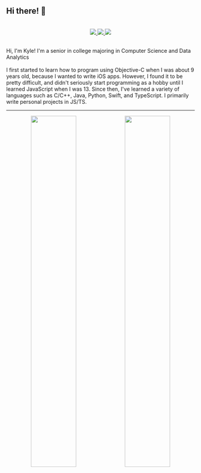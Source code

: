 ## Hi there! 👋
<br>
<div align="center">
  <a href="https://discord.com/users/254814547326533632">
    <img src="https://img.shields.io/static/v1?label=Discord&message=soda%230001&style=for-the-badge&color=5865f2" />
  </a>
    <a href="https://twitter.com/kylespadaro">
    <img src="https://img.shields.io/static/v1?label=Twitter&message=@kylespadaro&style=for-the-badge&color=1d9bf0" />
  </a>
    <a href="https://soda.gg">
    <img src="https://img.shields.io/static/v1?label=My Website&message=soda.gg&style=for-the-badge&color=e6e6e6" />
  </a>
 </div>
 <br>

Hi, I'm Kyle! I'm a senior in college majoring in Computer Science and Data Analytics
<br>
<br>
I first started to learn how to program using Objective-C when I was about 9 years old, because I wanted to write iOS apps. However, I found it to be pretty difficult, and didn't seriously start programming as a hobby until I learned JavaScript when I was 13. Since then, I've learned a variety of languages such as C/C++, Java, Python, Swift, and TypeScript. I primarily write personal projects in JS/TS.

---

<div align="center">
  <img width="49%" src="https://github-readme-stats.vercel.app/api?username=kdspa&show_icons=true&count_private=true&theme=radical&title_color=4abee7&text_color=ffffff&icon_color=4abee7&bg_color=0d1117&hide_border=true&custom_title=My%20GitHub%20Stats" />
  <img width="49%" src="https://github-readme-stats.vercel.app/api/top-langs?username=kdspa&show_icons=true&theme=radical&title_color=4abee7&text_color=ffffff&icon_color=4abee7&&hide_border=true&bg_color=0d1117&layout=compact" />
</div>
